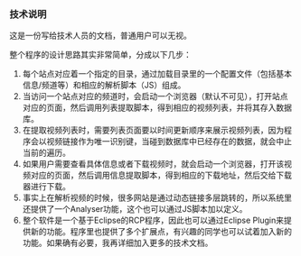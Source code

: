 ### 技术说明

这是一份写给技术人员的文档，普通用户可以无视。

整个程序的设计思路其实非常简单，分成以下几步：

1.  每个站点对应着一个指定的目录，通过加载目录里的一个配置文件（包括基本信息/频道等）和相应的解析脚本（JS）组成。
2.  当访问一个站点对应的频道时，会启动一个浏览器（默认不可见），打开站点对应的页面，然后调用列表提取脚本，得到相应的视频列表，并将其存入数据库。
3.  在提取视频列表时，需要列表页面要以时间更新顺序来展示视频列表，因为程序会以视频链接作为唯一识别键，当碰到数据库中已经存在的数据，就会中止当前的遍历。
4.  如果用户需要查看具体信息或者下载视频时，就会启动一个浏览器，打开该视频对应的页面，然后调用信息提取脚本，得到相应的下载地址，然后交给下载器进行下载。
5.  事实上在解析视频的时候，很多网站是通过动态链接多层跳转的，所以系统里还提供了一个Analyser功能，这个也可以通过JS脚本加以定义。
6.  整个软件是一个基于Eclipse的RCP程序，因此也可以通过Eclipse Plugin来提供新的功能。程序里也提供了多个扩展点，有兴趣的同学也可以试着加入新的功能。如果确有必要，我再详细加入更多的技术文档。
